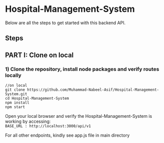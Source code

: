 # Hospital-Management-System

Below are all the steps to get started with this backend API.

## Steps

## PART I: Clone on local

### 1) Clone the repository, install node packages and verify routes locally

```
//on local
git clone https://github.com/Muhammad-Nabeel-Asif/Hospital-Management-System.git
cd Hospital-Management-System
npm install
npm start
```

Open your local browser and verify the Hospital-Management-System is working by accessing:  
`BASE_URL : http://localhost:3000/api/v1`

For all other endpoints, kindly see app.js file in main directory
